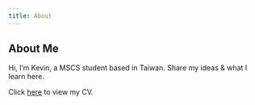 ```yaml
---
title: About
---
```


## About Me

Hi, I’m Kevin, a MSCS student based in Taiwan. Share my ideas & what I learn here.

Click [here](/assets/yi-chia-chen-cv.pdf) to view my CV.